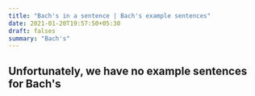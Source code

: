 ```yaml
---
title: "Bach's in a sentence | Bach's example sentences"
date: 2021-01-20T19:57:50+05:30
draft: falses
summary: "Bach's"
---
```

## Unfortunately, we have no example sentences for Bach's                 
